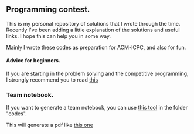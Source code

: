 ## Programming contest.

This is my personal repository of solutions that I wrote through the time.
Recently I've been adding a little explanation of the solutions and useful links. I hope this can help you in some way.

Mainly I wrote these codes as preparation for ACM-ICPC, and also for fun.

#### Advice for beginners.

If you are starting in the problem solving and the competitive
programming, I strongly recommend you to read [this](http://lbv-pc.blogspot.com/p/advice-for-beginners.html)

### Team notebook.

If you want to generate a team notebook, you can use [this tool](https://github.com/pin3da/notebook-generator) in the folder "codes".

This will generate a pdf like [this one](https://github.com/pin3da/notebook-generator/blob/master/example-notebook.pdf)
